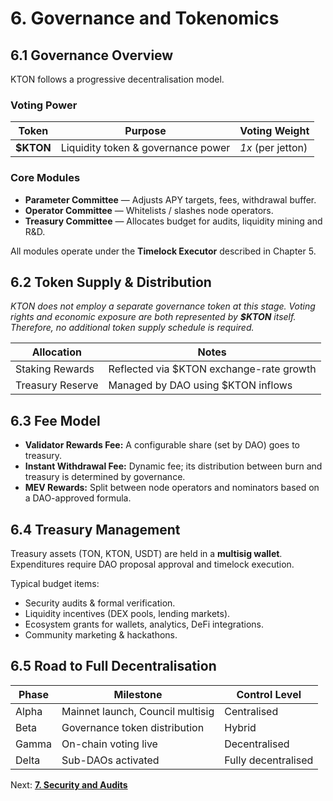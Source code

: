 # 6. Governance and Tokenomics

## 6.1 Governance Overview

KTON follows a progressive decentralisation model.

### Voting Power

| Token | Purpose | Voting Weight |
|-------|---------|---------------|
| **$KTON** | Liquidity token & governance power | *1x* (per jetton) |

### Core Modules

* **Parameter Committee** — Adjusts APY targets, fees, withdrawal buffer.
* **Operator Committee** — Whitelists / slashes node operators.
* **Treasury Committee** — Allocates budget for audits, liquidity mining and R&D.

All modules operate under the **Timelock Executor** described in Chapter 5.

## 6.2 Token Supply & Distribution

_KTON does not employ a separate governance token at this stage.  Voting rights and economic exposure are both represented by **$KTON** itself.  Therefore, no additional token supply schedule is required._

| Allocation | Notes |
|------------|-------|
| Staking Rewards | Reflected via $KTON exchange-rate growth |
| Treasury Reserve | Managed by DAO using $KTON inflows |

## 6.3 Fee Model

* **Validator Rewards Fee:** A configurable share (set by DAO) goes to treasury.
* **Instant Withdrawal Fee:** Dynamic fee; its distribution between burn and treasury is determined by governance.
* **MEV Rewards:** Split between node operators and nominators based on a DAO-approved formula.

## 6.4 Treasury Management

Treasury assets (TON, KTON, USDT) are held in a **multisig wallet**.  Expenditures require DAO proposal approval and timelock execution.

Typical budget items:

* Security audits & formal verification.
* Liquidity incentives (DEX pools, lending markets).
* Ecosystem grants for wallets, analytics, DeFi integrations.
* Community marketing & hackathons.

## 6.5 Road to Full Decentralisation

| Phase | Milestone | Control Level |
|-------|-----------|---------------|
| Alpha | Mainnet launch, Council multisig | Centralised |
| Beta | Governance token distribution | Hybrid |
| Gamma | On-chain voting live | Decentralised |
| Delta | Sub-DAOs activated | Fully decentralised |

Next: **[7. Security and Audits](07-Security-and-Audits.md)** 
